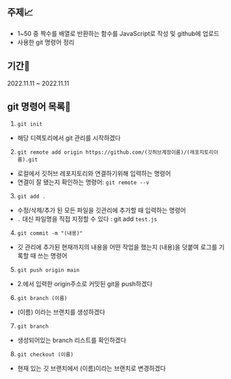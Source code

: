 ## 주제📈
- 1~50 중 짝수를 배열로 반환하는 함수를 JavaScript로 작성 및 github에 업로드
- 사용한 git 명령어 정리

## 기간📆
2022.11.11 ~ 2022.11.11

## git 명령어 목록📝 
1. `git init`
- 해당 디렉토리에서 git 관리를 시작하겠다

2. `git remote add origin https://github.com/(깃허브계정이름)/(레포지토리이름).git`
- 로컬에서 깃허브 레포지토리와 연결하기위해 입력하는 명령어
- 연결이 잘 됐는지 확인하는 명령어: `git remote --v`

3. `git add .`
- 수정/삭제/추가 된 모든 파일을 깃관리에 추가할 때 입력하는 명령어
- `.` 대신 파일명을 직접 지정할 수 있다 : git add `test.js`

4. `git commit -m "(내용)"`
- 깃 관리에 추가된 현재까지의 내용을 어떤 작업을 했는지 (내용)을 덧붙여 로그를 기록할 때 쓰는 명령어

5. `git push origin main`
- 2.에서 입력한 origin주소로 커밋된 git을 push하겠다

6. `git branch (이름)`
- (이름) 이라는 브랜치를 생성하겠다

7. `git branch`
- 생성되어있는 branch 리스트를 확인하겠다

8. `git checkout (이름)`
- 현재 있는 깃 브랜치에서 (이름)이라는 브랜치로 변경하겠다 
